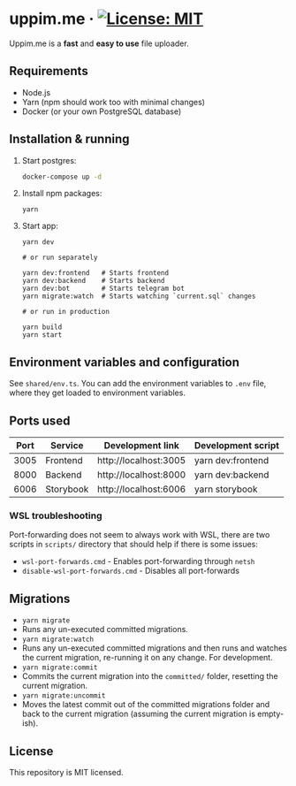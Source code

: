 # uppim.me &middot; [![License: MIT](https://img.shields.io/badge/License-MIT-yellow.svg)](https://opensource.org/licenses/MIT)

Uppim.me is a **fast** and **easy to use** file uploader.

## Requirements

- Node.js
- Yarn (npm should work too with minimal changes)
- Docker (or your own PostgreSQL database)

## Installation & running

1. Start postgres:

   ```sh
   docker-compose up -d
   ```

2. Install npm packages:
   ```
   yarn
   ```
3. Start app:

   ```
   yarn dev

   # or run separately

   yarn dev:frontend   # Starts frontend
   yarn dev:backend    # Starts backend
   yarn dev:bot        # Starts telegram bot
   yarn migrate:watch  # Starts watching `current.sql` changes

   # or run in production

   yarn build
   yarn start
   ```

## Environment variables and configuration

See `shared/env.ts`. You can add the environment variables to `.env` file, where they get loaded to environment variables.

## Ports used

| Port | Service   | Development link      | Development script |
| ---- | --------- | --------------------- | ------------------ |
| 3005 | Frontend  | http://localhost:3005 | yarn dev:frontend  |
| 8000 | Backend   | http://localhost:8000 | yarn dev:backend   |
| 6006 | Storybook | http://localhost:6006 | yarn storybook     |

### WSL troubleshooting

Port-forwarding does not seem to always work with WSL, there are two scripts in `scripts/` directory that should help if there is some issues:

- `wsl-port-forwards.cmd` - Enables port-forwarding through `netsh`
- `disable-wsl-port-forwards.cmd` - Disables all port-forwards

## Migrations

- `yarn migrate`
- Runs any un-executed committed migrations.
- `yarn migrate:watch`
- Runs any un-executed committed migrations and then runs and watches the current migration, re-running it on any change. For development.
- `yarn migrate:commit`
- Commits the current migration into the `committed/` folder, resetting the current migration.
- `yarn migrate:uncommit`
- Moves the latest commit out of the committed migrations folder and back to the current migration (assuming the current migration is empty-ish).

## License

This repository is MIT licensed.
